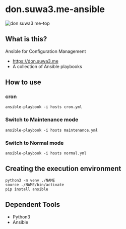 # don.suwa3.me-ansible
![don suwa3 me-top](https://user-images.githubusercontent.com/45281231/64934735-c5123480-d887-11e9-9257-c0d55618db00.png)

## What is this?

Ansible for Configuration Management
- https://don.suwa3.me 
- A collection of Ansible playbooks

## How to use

### cron

```
ansible-playbook -i hosts cron.yml
```
### Switch to Maintenance mode

```
ansible-playbook -i hosts maintenance.yml
```
### Switch to Normal mode

```
ansible-playbook -i hosts normal.yml
```

## Creating the execution environment

```
python3 -m venv ./NAME
source ./NAME/bin/activate
pip install ansible
```

## Dependent Tools

- Python3
- Ansible
